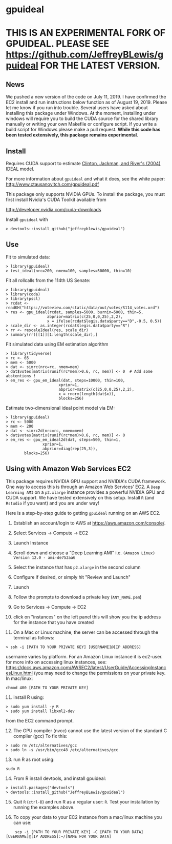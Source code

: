 # gpuideal
# THIS IS AN EXPERIMENTAL FORK OF GPUIDEAL. PLEASE SEE https://github.com/JeffreyBLewis/gpuideal FOR THE LATEST VERSION.

## News
We pushed a new version of the code on July 11, 2019. I have confirmed the EC2 install and run instructions below function as of August 19, 2019.  Please let me know if you run into trouble.  Several users have asked about installing this package under Windows.  At the moment, installing under windows will require you to build the CUDA source for the shared library manually or writing your own Makefile or configure script. If you write a build script for Windows please make a pull request.  **While this code has been tested extensively, this package remains experimental**.

## Install
Requires CUDA support to estimate [Clinton, Jackman, and River's (2004)](https://www.cs.princeton.edu/courses/archive/fall09/cos597A/papers/ClintonJackmanRivers2004.pdf) IDEAL model.  

For more information about `gpuideal` and what it does, see the white paper: http://www.ctausanovitch.com/gpuideal.pdf

This package only supports NVIDIA GPUs. To install the package, you must first install Nvidia's CUDA Toolkit available from

http://developer.nvidia.com/cuda-downloads

Install `gpuideal` with 

```{r}
> devtools::install_github("jeffreyblewis/gpuideal")
```

## Use

Fit to simulated data:

```{r}
> library(gpuideal)
> test_ideal(nrc=200, nmem=100, samples=50000, thin=10)
```

Fit all rollcalls from the 114th US Senate:

```{r}
> library(gpuideal)
> library(coda)
> library(pscl)
> rcdat <- readKH("https://voteview.com/static/data/out/votes/S114_votes.ord")
> res <- gpu_ideal(rcdat, samples=5000, burnin=5000, thin=5,
                  abprior=matrix(c(25,0,0,25),2,2),
                  x = ifelse(rcdat$legis.data$party=="D",-0.5, 0.5))
> scale_dir <- as.integer(rcdat$legis.data$party=="R") 
> rr <- rescaleIdeal(res, scale_dir)  
> summary(rr)[[1]][1:length(scale_dir),] 
```

Fit simulated data using EM estimation algorithm

```{r}
> library(tidyverse)
> rc <- 65
> mem <- 5000
> dat <- simrc(nrc=rc, nmem=mem)
> dat$votes[matrix(runif(rc*mem)>0.6, rc, mem)] <- 0  # Add some abstentions !
> em_res <- gpu_em_ideal(dat, steps=10000, thin=100,
                       xprior=1,
                       abprior=matrix(c(25,0,0,25),2,2),
                       x = rnorm(length(dat$x)),
                       blocks=256)
```

Estimate two-dimensional ideal point model via EM:

```{r}
> library(gpuideal)
> rc <- 5000
> mem <- 200
> dat <- simrc2d(nrc=rc, nmem=mem)
> dat$votes[matrix(runif(rc*mem)>0.6, rc, mem)] <- 0
> em_res <- gpu_em_ideal2d(dat, steps=500, thin=1,
                xprior=1,
                abprior=diag(rep(25,3)),
		blocks=256)
```

## Using with Amazon Web Services EC2

This package requires NVIDIA GPU support and NVIDIA's CUDA framework.  One way to access this is through an Amazon Web Services' EC2.   A `Deep Learning AMI` on a `p2.xlarge` instance provides a powerful NVIDIA GPU and CUDA support.  We have tested extensively on this setup.  Install `R` (and `Rstudio` if you want) and you are under way!

Here is a step-by-step guide to getting `gpuideal` running on an AWS EC2. 

1. Establish an account/login to AWS at https://aws.amazon.com/console/.

2. Select Services -> Compute -> EC2

3. Launch Instance

4. Scroll down and choose a "Deep Learning AMI"
   i.e. `(Amazon Linux) Version 12.0 - ami-de752aa6`

5. Select the instance that has `p2.xlarge` in the second column

6. Configure if desired, or simply hit "Review and Launch"

7. Launch

8. Follow the prompts to download a private key (`ANY_NAME.pem`)

9. Go to Services -> Compute -> EC2

10. click on "instances" on the left panel
    this will show you the ip address for the instance that you have created

11. On a Mac or Linux machine, the server can be accessed through the terminal as follows:

```
> ssh -i [PATH TO YOUR PRIVATE KEY] [USERNAME]@[IP ADDRESS]
```

   username varies by platform. For an Amazon Linux instance it is ec2-user.
    for more info on accessing linux instances, see: 
    https://docs.aws.amazon.com/AWSEC2/latest/UserGuide/AccessingInstancesLinux.html
    (you may need to change the permissions on your private key. In mac/linux:

```
chmod 400 [PATH TO YOUR PRIVATE KEY]
```
    
11. install R using:
```
> sudo yum install -y R
> sudo yum install libxml2-dev
```
from the EC2 command prompt.
    
12. The GPU compiler (nvcc) cannot use the latest version of the standard C compiler (gcc)
    To fix this:
```
> sudo rm /etc/alternatives/gcc
> sudo ln -s /usr/bin/gcc48 /etc/alternatives/gcc
```

13. run R as root using:
```
sudo R
```

14. From R install devtools, and install gpuideal:
```
> install.packages("devtools")
> devtools::install_github("JeffreyBLewis/gpuideal")
```

15. Quit `R` (`ctrl-D`) and run R as a regular user: `R`. Test your installation by running the examples above.
    
17. To copy your data to your EC2 instance from a mac/linux machine you can use:
```
    scp -i [PATH TO YOUR PRIVATE KEY] -C [PATH TO YOUR DATA] [USERNAME]@[IP ADDRESS]:~/[NAME FOR YOUR DATA]
```


